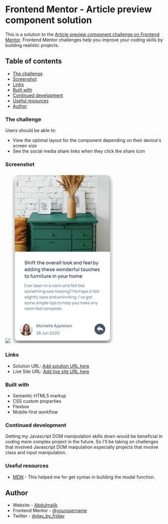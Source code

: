 # Frontend Mentor - Article preview component solution

This is a solution to the [Article preview component challenge on Frontend Mentor](https://www.frontendmentor.io/challenges/article-preview-component-dYBN_pYFT). Frontend Mentor challenges help you improve your coding skills by building realistic projects.

## Table of contents

- [The challenge](#the-challenge)
- [Screenshot](#screenshot)
- [Links](#links)
- [Built with](#built-with)
- [Continued development](#continued-development)
- [Useful resources](#useful-resources)
- [Author](#author)

### The challenge

Users should be able to:

- View the optimal layout for the component depending on their device's screen size
- See the social media share links when they click the share icon

### Screenshot

![](./design/desktop-preview.png)
![](./design/mobile-preview.png)

### Links

- Solution URL: [Add solution URL here](https://your-solution-url.com)
- Live Site URL: [Add live site URL here](https://your-live-site-url.com)

### Built with

- Semantic HTML5 markup
- CSS custom properties
- Flexbox
- Mobile-first workflow

### Continued development

Getting my Javascript DOM manipulation skills down would be beneficial in coding more complex project in the future. So I'll be taking on challenges that involved Javascript DOM maipulation especially projects that involve class and input manipulation.

### Useful resources

- [MDN](https://developer.mozilla.org/en-US/docs/Learn/HTML) - This helped me for get syntax in building the modal function.

## Author

- Website - [Abdulmalik](https://www.your-site.com)
- Frontend Mentor - [@yourusername](https://www.frontendmentor.io/profile/0300hrs)
- Twitter - [@day_by_friday](https://www.twitter.com/day_by_friday)
